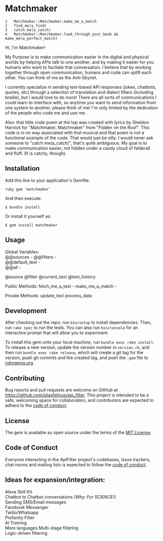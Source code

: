 # Matchmaker


    1   Matchmaker::Matchmaker.make_me_a_match  
    2   find_me(a_find)  
    3   catch_me(a_catch)  
    4   Matchmaker::Matchmaker.look_through_your_book && make_me(a_perfect_match)  

Hi, I'm Matchmaker! 

My Purpose is to make communication easier in the digital and physical worlds by helping APIs talk to one another, and by making it easier for you humans who want to faciliate that conversation. I believe that by working together through open communication, humans and code can uplift each other. You can think of me as the Anti-Skynet.

I currently specialize in sending text-based API responses (jokes, chatbots, quotes, etc) through a selection of translation and dialect filters (including braille), but I would love to do more! There are all sorts of communications I could learn to interface with, so anytime you want to send information from one system to another, please think of me! I'm only limited by the dedication of the people who code me and use me.

Also: that little code poem at the top was created with lyrics by Sheldon Harnick for "Matchmaker, Matchmaker" from "Fiddler on the Roof". This code is in no way associated with that musical and that poem is not a functional example of the code. That would just be silly. I would never ask someone to "catch me(a_catch)", that's quite ambiguous. My goal is to make communication easier, not hidden under a candy cloud of falderall and fluff.  (It is catchy, though).



## Installation

Add this line to your application's Gemfile:

```
ruby gem 'matchmaker' 
```

And then execute:

    $ bundle install

Or install it yourself as:

    $ gem install matchmaker

## Usage

Global Variables:  
@@sources - 
@@filters -   
@@default_text -  
@@all - 

@source 
@filter 
@current_text 
@text_history 
 
Public Methods: 
fetch_me_a_text - 
make_me_a_match -  

Private Methods: 
update_text
process_data



## Development

After checking out the repo, run `bin/setup` to install dependencies. Then, run `rake spec` to run the tests. You can also run `bin/console` for an interactive prompt that will allow you to experiment.

To install this gem onto your local machine, run `bundle exec rake install`. To release a new version, update the version number in `version.rb`, and then run `bundle exec rake release`, which will create a git tag for the version, push git commits and the created tag, and push the `.gem` file to [rubygems.org](https://rubygems.org).

## Contributing

Bug reports and pull requests are welcome on GitHub at https://github.com/silasfelinus/api_filter. This project is intended to be a safe, welcoming space for collaboration, and contributors are expected to adhere to the [code of conduct](https://github.com/silasfelinus/api_filter/blob/master/CODE_OF_CONDUCT.md).

## License

The gem is available as open source under the terms of the [MIT License](https://opensource.org/licenses/MIT).

## Code of Conduct

Everyone interacting in the ApiFilter project's codebases, issue trackers, chat rooms and mailing lists is expected to follow the [code of conduct](https://github.com/silasfelinus/api_filter/blob/master/CODE_OF_CONDUCT.md).


## Ideas for expansion/integration:

Alexa Skill Kit  
Chatbot to Chatbot conversations (Why: For SCIENCE!)  
Sending SMS/Email messages  
Facebook Messenger  
Twilio/Whatsapp  
Profanity Filter  
AI Training  
More languages
Multi-stage filtering  
Logic-driven filtering  



